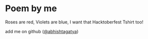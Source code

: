 # Poem by me

Roses are red,
Violets are blue,
I want that Hacktoberfest Tshirt too!

add me on github ([@abhishtagatya](https://github.com/abhishtagatya))
